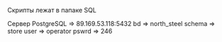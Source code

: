 Скрипты лежат в папаке SQL

Сервер PostgreSQL => 89.169.53.118:5432
bd                => north_steel
schema            => store
user              => operator
pswrd             => 246
